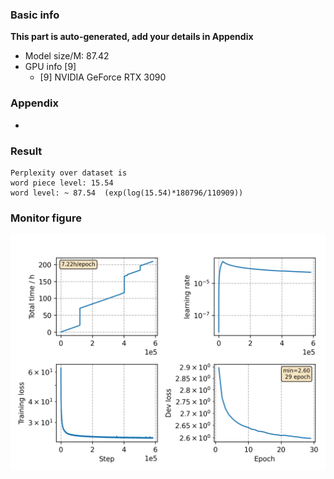 ### Basic info

**This part is auto-generated, add your details in Appendix**

* Model size/M: 87.42
* GPU info \[9\]
  * \[9\] NVIDIA GeForce RTX 3090

### Appendix

* 

### Result
```
Perplexity over dataset is 
word piece level: 15.54
word level: ~ 87.54  (exp(log(15.54)*180796/110909))
```

### Monitor figure
![monitor](./monitor.png)
